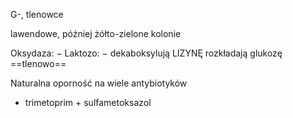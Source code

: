 G-, tlenowce

lawendowe, później żółto-zielone kolonie

Oksydaza: $-$
Laktozo: $-$
dekaboksylują LIZYNĘ
rozkładają glukozę ==tlenowo==


Naturalna oporność na wiele antybiotyków
- trimetoprim + sulfametoksazol
